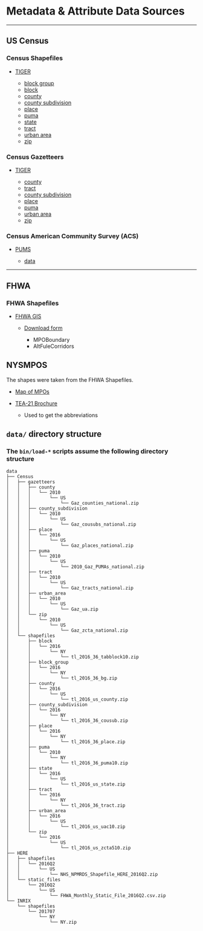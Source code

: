 # Metadata & Attribute Data Sources

---

## US Census

### Census Shapefiles

* [TIGER](https://www.census.gov/geo/maps-data/data/tiger-line.html)

  * [block group](https://www2.census.gov/geo/tiger/TIGER2016/BG/tl_2016_36_bg.zip)
  * [block](https://www2.census.gov/geo/tiger/TIGER2016/TABBLOCK/tl_2016_36_tabblock10.zip)
  * [county](https://www2.census.gov/geo/tiger/TIGER2016/COUNTY/tl_2016_us_county.zip)
  * [county subdivision](https://www2.census.gov/geo/tiger/TIGER2016/COUSUB/tl_2016_36_cousub.zip)
  * [place](https://www2.census.gov/geo/tiger/TIGER2016/PLACE/tl_2016_36_place.zip)
  * [puma](https://www2.census.gov/geo/tiger/TIGER2016/PUMA/tl_2016_36_puma10.zip)
  * [state](https://www2.census.gov/geo/tiger/TIGER2016/STATE/tl_2016_us_state.zip)
  * [tract](https://www2.census.gov/geo/tiger/TIGER2016/TRACT/tl_2016_36_tract.zip)
  * [urban area](https://www2.census.gov/geo/tiger/TIGER2016/UAC/tl_2016_us_uac10.zip)
  * [zip](https://www2.census.gov/geo/tiger/TIGER2016/ZCTA5/tl_2016_us_zcta510.zip)

### Census Gazetteers

* [TIGER]()

  * [county](http://www2.census.gov/geo/docs/maps-data/data/gazetteer/Gaz_counties_national.zip)
  * [tract](http://www2.census.gov/geo/docs/maps-data/data/gazetteer/Gaz_tracts_national.zip)
  * [county subdivision](http://www2.census.gov/geo/docs/maps-data/data/gazetteer/Gaz_cousubs_national.zip)
  * [place](http://www2.census.gov/geo/docs/maps-data/data/gazetteer/Gaz_places_national.zip)
  * [puma](https://www2.census.gov/geo/docs/maps-data/data/gazetteer/2010_Gaz_PUMAs_national.zip)
  * [urban area](http://www2.census.gov/geo/docs/maps-data/data/gazetteer/Gaz_ua.zip)
  * [zip](http://www2.census.gov/geo/docs/maps-data/data/gazetteer/Gaz_zcta_national.zip)

### Census American Community Survey (ACS)

* [PUMS](https://www.census.gov/programs-surveys/acs/technical-documentation/pums.html)

  * [data](https://www.census.gov/programs-surveys/acs/data/pums.html)

---

## FHWA

### FHWA Shapefiles

* [FHWA GIS](https://hepgis.fhwa.dot.gov/fhwagis/#)

  * [Download form](https://hepgis.fhwa.dot.gov/fhwagis/DownloadForm.html)

    * MPOBoundary
    * AltFuleCorridors

## NYSMPOS

The shapes were taken from the FHWA Shapefiles.

* [Map of MPOs](http://nysmpos.org/wordpress/wp-content/uploads/2012/06/Map-of-MPOs-1024x791.jpg)
* [TEA-21 Brochure](http://www.smtcmpo.org/docs/publications/NYS_MPO_brochure.pdf)

  * Used to get the abbreviations

## `data/` directory structure

### The `bin/load-*` scripts assume the following directory structure

```
data
├── Census
│   ├── gazetteers
│   │   ├── county
│   │   │   └── 2010
│   │   │       └── US
│   │   │           └── Gaz_counties_national.zip
│   │   ├── county_subdivision
│   │   │   └── 2010
│   │   │       └── US
│   │   │           └── Gaz_cousubs_national.zip
│   │   ├── place
│   │   │   └── 2016
│   │   │       └── US
│   │   │           └── Gaz_places_national.zip
│   │   ├── puma
│   │   │   └── 2010
│   │   │       └── US
│   │   │           └── 2010_Gaz_PUMAs_national.zip
│   │   ├── tract
│   │   │   └── 2010
│   │   │       └── US
│   │   │           └── Gaz_tracts_national.zip
│   │   ├── urban_area
│   │   │   └── 2010
│   │   │       └── US
│   │   │           └── Gaz_ua.zip
│   │   └── zip
│   │       └── 2010
│   │           └── US
│   │               └── Gaz_zcta_national.zip
│   └── shapefiles
│       ├── block
│       │   └── 2016
│       │       └── NY
│       │           └── tl_2016_36_tabblock10.zip
│       ├── block_group
│       │   └── 2016
│       │       └── NY
│       │           └── tl_2016_36_bg.zip
│       ├── county
│       │   └── 2016
│       │       └── US
│       │           └── tl_2016_us_county.zip
│       ├── county_subdivision
│       │   └── 2016
│       │       └── NY
│       │           └── tl_2016_36_cousub.zip
│       ├── place
│       │   └── 2016
│       │       └── NY
│       │           └── tl_2016_36_place.zip
│       ├── puma
│       │   └── 2010
│       │       └── NY
│       │           └── tl_2016_36_puma10.zip
│       ├── state
│       │   └── 2016
│       │       └── US
│       │           └── tl_2016_us_state.zip
│       ├── tract
│       │   └── 2016
│       │       └── NY
│       │           └── tl_2016_36_tract.zip
│       ├── urban_area
│       │   └── 2016
│       │       └── US
│       │           └── tl_2016_us_uac10.zip
│       └── zip
│           └── 2016
│               └── US
│                   └── tl_2016_us_zcta510.zip
├── HERE
│   ├── shapefiles
│   │   └── 2016Q2
│   │       └── US
│   │           └── NHS_NPMRDS_Shapefile_HERE_2016Q2.zip
│   └── static_files
│       └── 2016Q2
│           └── US
│               └── FHWA_Monthly_Static_File_2016Q2.csv.zip
└── INRIX
    └── shapefiles
        └── 201707
            └── NY
                └── NY.zip
```


